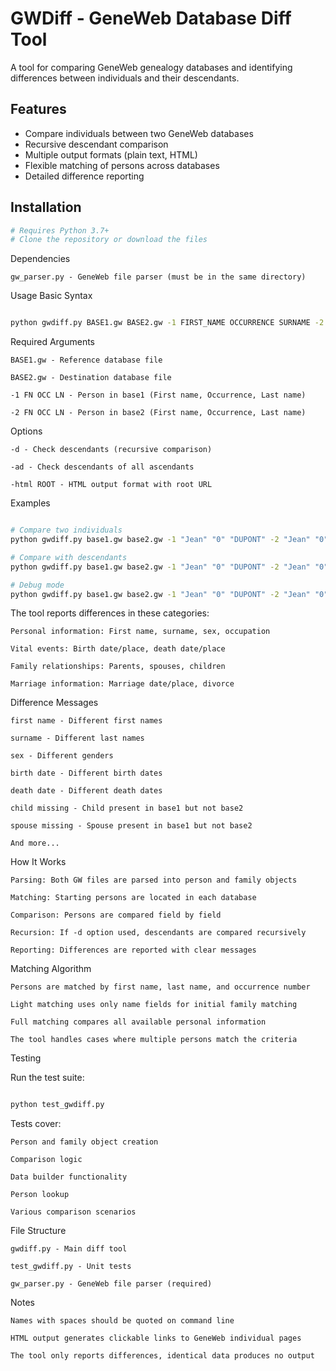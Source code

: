 # GWDiff - GeneWeb Database Diff Tool

A tool for comparing GeneWeb genealogy databases and identifying differences between individuals and their descendants.

## Features

- Compare individuals between two GeneWeb databases
- Recursive descendant comparison
- Multiple output formats (plain text, HTML)
- Flexible matching of persons across databases
- Detailed difference reporting

## Installation

```bash
# Requires Python 3.7+
# Clone the repository or download the files
```

Dependencies

    gw_parser.py - GeneWeb file parser (must be in the same directory)

Usage
Basic Syntax
```bash

python gwdiff.py BASE1.gw BASE2.gw -1 FIRST_NAME OCCURRENCE SURNAME -2 FIRST_NAME OCCURRENCE SURNAME [OPTIONS]
```
Required Arguments

    BASE1.gw - Reference database file

    BASE2.gw - Destination database file

    -1 FN OCC LN - Person in base1 (First name, Occurrence, Last name)

    -2 FN OCC LN - Person in base2 (First name, Occurrence, Last name)

Options

    -d - Check descendants (recursive comparison)

    -ad - Check descendants of all ascendants

    -html ROOT - HTML output format with root URL

Examples
```bash

# Compare two individuals
python gwdiff.py base1.gw base2.gw -1 "Jean" "0" "DUPONT" -2 "Jean" "0" "DUPONT"

# Compare with descendants
python gwdiff.py base1.gw base2.gw -1 "Jean" "0" "DUPONT" -2 "Jean" "0" "DUPONT" -d

# Debug mode
python gwdiff.py base1.gw base2.gw -1 "Jean" "0" "DUPONT" -2 "Jean" "0" "DUPONT" -d --debug
```

The tool reports differences in these categories:

    Personal information: First name, surname, sex, occupation

    Vital events: Birth date/place, death date/place

    Family relationships: Parents, spouses, children

    Marriage information: Marriage date/place, divorce

Difference Messages

    first name - Different first names

    surname - Different last names

    sex - Different genders

    birth date - Different birth dates

    death date - Different death dates

    child missing - Child present in base1 but not base2

    spouse missing - Spouse present in base1 but not base2

    And more...

How It Works

    Parsing: Both GW files are parsed into person and family objects

    Matching: Starting persons are located in each database

    Comparison: Persons are compared field by field

    Recursion: If -d option used, descendants are compared recursively

    Reporting: Differences are reported with clear messages

Matching Algorithm

    Persons are matched by first name, last name, and occurrence number

    Light matching uses only name fields for initial family matching

    Full matching compares all available personal information

    The tool handles cases where multiple persons match the criteria

Testing

Run the test suite:
```bash

python test_gwdiff.py
```
Tests cover:

    Person and family object creation

    Comparison logic

    Data builder functionality

    Person lookup

    Various comparison scenarios

File Structure

    gwdiff.py - Main diff tool

    test_gwdiff.py - Unit tests

    gw_parser.py - GeneWeb file parser (required)

Notes

    Names with spaces should be quoted on command line

    HTML output generates clickable links to GeneWeb individual pages

    The tool only reports differences, identical data produces no output
